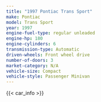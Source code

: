 ```yaml
---
title: "1997 Pontiac Trans Sport"
make: Pontiac
model: Trans Sport
year: 1997
engine-fuel-type: regular unleaded
engine-hp: 180
engine-cylinders: 6
transmission-type: Automatic
driven-wheels: Front wheel drive
number-of-doors: 3
market-category: N/A
vehicle-size: Compact
vehicle-style: Passenger Minivan
---
```


{{< car_info >}}

